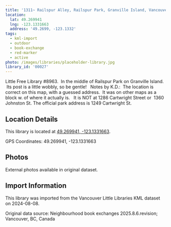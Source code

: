 ```yaml
---
title: '1311~ Railspur Alley, Railspur Park, Granville Island, Vancouver'
location:
  lat: 49.269941
  lng: -123.1331663
  address: '49.2699, -123.1332'
tags:
  - kml-import
  - outdoor
  - book-exchange
  - red-marker
  - active
photo: /images/libraries/placeholder-library.jpg
library_id: '00027'
---
```

Little Free Library #8963.  In the middle of Railspur Park on Granville Island.  Its post is a little wobbly, so be gentle!  
Notes by K.D.:  The location is correct on this map, with a guessed address.  It was on other maps as a block w. of where it actually is.  
It is NOT at 1286 Cartwright Street or 
1360 Johnston St.
The official park address is 1249 Cartwright St.

## Location Details

This library is located at [49.269941, -123.1331663](https://www.google.com/maps?q=49.269941,-123.1331663).

GPS Coordinates: 49.269941, -123.1331663

## Photos

External photos available in original dataset.

## Import Information

This library was imported from the Vancouver Little Libraries KML dataset on 2024-08-08.

Original data source: Neighbourhood book exchanges 2025.8.6.revision; Vancouver, BC, Canada
